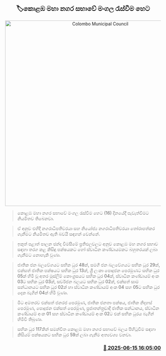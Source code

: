 <p align='center'><b><h2 align='center' title='Colombo Municipal Council's inaugural meeting tomorrow'>🏷කොළඹ මහා නගර සභාවේ මංගල රැස්වීම හෙට</h2></b></p>
<p align='center'><img src='https://helakuru.sgp1.cdn.digitaloceanspaces.com/esana/images/lib/colombo-municipal-council-archived.jpg' width='600' alt='Colombo Municipal Council's inaugural meeting tomorrow'></p>

> කොළඹ මහා නගර සභාවේ මංගල රැස්වීම හෙට (16) දිනයේදී පැවැත්වීමට නියමිතව තිබෙනවා.

> ඒ අනුව එහිදී නගරාධිපතිවරයා සහ නියෝජ්‍ය නගරාධිපතිවරයා තෝරාපත්කර ගැනීමට නියමිතව ඇති බවයි සඳහන් වෙන්නේ.

> ඉකුත් පළාත් පාලන ඡන්ද විමසීමේ ප්‍රතිඵලවලට අනුව කොළඹ මහ නගර සභාව සඳහා තරග කළ කිසිඳු පක්ෂයකට හෝ ස්වාධීන කණ්ඩායමකට බහුතරයක් ලබා ගැනීමට නොහැකි වුණා.

> ජාතික ජන බලවේගයට සභික ධුර 48ක්, සමගි ජන බලවේගයට සභික ධුර 29ක්, එක්සත් ජාතික පක්ෂයට සභික ධුර 13ක්, ශ්‍රී ලංකා පොදුජන පෙරමුණට සභික ධුර 05ක් හිමි වූ අතර මුස්ලිම් කොංග්‍රසයට සභික ධුර 04ක්, ස්වාධීන කණ්ඩායම් අංක 03ට සභික ධුර 03ක්, සර්වජන බලයට සභික ධුර 02ක්, එක්සත් සාම සන්ධානයට සභික ධුර 02ක් හා ස්වාධීන කණ්ඩායම් අංක 04 සහ 05ට සභික ධුර දෙක බැගින් 04ක් හිමි වුණා.

> මීට අමතරව එක්සත් ජනරජ පෙරමුණ, ජාතික ජනතා පක්ෂය, ජාතික නිදහස් පෙරමුණ, පොදුජන එක්සත් පෙරමුණ, ප්‍රජාතන්ත්‍රවාදී ජාතික සන්ධානය, ස්වාධීන කණ්ඩායම් අංක 01 සහ ස්වාධීන කණ්ඩායම් අංක 02ට එක් සභික ධුරය බැගින් හිමිවී තිබුණා.

> සභික ධුර 117කින් සමන්විත කොළඹ මහා නගර සභාවේ බලය පිහිටුවීම සඳහා කිසියම් පක්ෂයකට සභික ධුර 59ක් ලබා ගැනීම අත්‍යවශ්‍ය වනවා.



<h3 align='right'><a href='https://www.helakuru.lk/esana/p/111018/'>📅 2025-06-15 16:05:00</a></h3>
